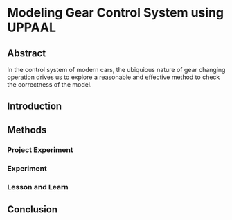 # Modeling Gear Control System using UPPAAL

## Abstract

In the control system of modern cars, the ubiquious nature of gear changing operation drives us to explore a reasonable and effective method to check the correctness of the model. 

## Introduction



## Methods

### Project Experiment



### Experiment



### Lesson and Learn



## Conclusion



